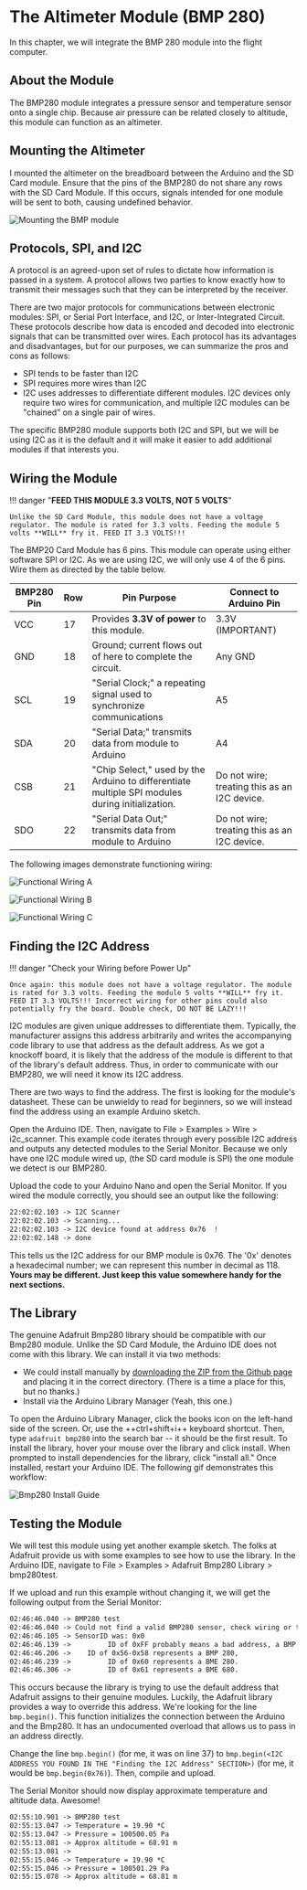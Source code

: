 # The Altimeter Module (BMP 280)

In this chapter, we will integrate the BMP 280 module into the flight computer.

## About the Module

The BMP280 module integrates a pressure sensor and temperature sensor onto a single chip. Because air pressure can be related closely to altitude, this module can function as an altimeter.

## Mounting the Altimeter

I mounted the altimeter on the breadboard between the Arduino and the SD Card module. Ensure that the pins of the BMP280 do not share any rows with the SD Card Module. If this occurs, signals intended for one module will be sent to both, causing undefined behavior.

![Mounting the BMP module](../assets/gifs/mountBmp.gif)

## Protocols, SPI, and I2C

A protocol is an agreed-upon set of rules to dictate how information is passed in a system. A protocol allows two parties to know exactly how to transmit their messages such that they can be interpreted by the receiver.

There are two major protocols for communications between electronic modules: SPI, or Serial Port Interface, and I2C, or Inter-Integrated Circuit. These protocols describe how data is encoded and decoded into electronic signals that can be transmitted over wires. Each protocol has its advantages and disadvantages, but for our purposes, we can summarize the pros and cons as follows:

- SPI tends to be faster than I2C
- SPI requires more wires than I2C
- I2C uses addresses to differentiate different modules. I2C devices only require two wires for communication, and multiple I2C modules can be "chained" on a single pair of wires.

The specific BMP280 module supports both I2C and SPI, but we will be using I2C as it is the default and it will make it easier to add additional modules if that interests you.

## Wiring the Module

!!! danger "**FEED THIS MODULE 3.3 VOLTS, __NOT__ 5 VOLTS**"

    Unlike the SD Card Module, this module does not have a voltage regulator. The module is rated for 3.3 volts. Feeding the module 5 volts **WILL** fry it. FEED IT 3.3 VOLTS!!!

The BMP20 Card Module has 6 pins. This module can operate using either software SPI or I2C. As we are using I2C, we will only use 4 of the 6 pins. Wire them as directed by the table below.

| BMP280 Pin | Row | Pin Purpose                                                                                     | Connect to Arduino Pin                       |
|------------|-----|-------------------------------------------------------------------------------------------------|----------------------------------------------|
| VCC        | 17  | Provides **3.3V of power** to this module.                                                      | 3.3V (IMPORTANT)                             |
| GND        | 18  | Ground; current flows out  of here to complete the  circuit.                                    | Any GND                                      |
| SCL        | 19  | "Serial Clock;" a repeating  signal used to synchronize communications                          | A5                                           |
| SDA        | 20  | "Serial Data;" transmits data from module to Arduino                                            | A4                                           |
| CSB        | 21  | "Chip Select," used by the Arduino to differentiate multiple SPI modules during initialization. | Do not wire; treating this as an I2C device. |
| SDO        | 22  | "Serial Data Out;" transmits data from module to Arduino                                        | Do not wire; treating this as an I2C device. |

The following images demonstrate functioning wiring:

![Functional Wiring A](../assets/bmpWiringA.jpg)

![Functional Wiring B](../assets/bmpWiringB.jpg)

![Functional Wiring C](../assets/bmpWiringC.jpg)

## Finding the I2C Address

!!! danger "Check your Wiring before Power Up"

    Once again: this module does not have a voltage regulator. The module is rated for 3.3 volts. Feeding the module 5 volts **WILL** fry it. FEED IT 3.3 VOLTS!!! Incorrect wiring for other pins could also potentially fry the board. Double check, DO NOT BE LAZY!!!

I2C modules are given unique addresses to differentiate them. Typically, the manufacturer assigns this address arbitrarily and writes the accompanying code library to use that address as the default address. As we got a knockoff board, it is likely that the address of the module is different to that of the library's default address. Thus, in order to communicate with our BMP280, we will need it know its I2C address. 

There are two ways to find the address. The first is looking for the module's datasheet. These can be unwieldy to read for beginners, so we will instead find the address using an example Arduino sketch.

Open the Arduino IDE. Then, navigate to File > Examples > Wire > i2c_scanner. This example code iterates through every possible I2C address and outputs any detected modules to the Serial Monitor. Because we only have one I2C module wired up, (the SD card module is SPI) the one module we detect is our BMP280. 

Upload the code to your Arduino Nano and open the Serial Monitor. If you wired the module correctly, you should see an output like the following:

```txt title="I2C Scanner Output"
22:02:02.103 -> I2C Scanner
22:02:02.103 -> Scanning...
22:02:02.103 -> I2C device found at address 0x76  !
22:02:02.148 -> done
```

This tells us the I2C address for our BMP module is 0x76. The '0x' denotes a hexadecimal number; we can represent this number in decimal as 118. **Yours may be different. Just keep this value somewhere handy for the next sections.**

## The Library

The genuine Adafruit Bmp280 library should be compatible with our Bmp280 module. Unlike the SD Card Module, the Arduino IDE does not come with this library. We can install it via two methods:

- We could install manually by [downloading the ZIP from the Github page](https://github.com/adafruit/Adafruit_BMP280_Library) and placing it in the correct directory. (There is a time a place for this, but no thanks.)
- Install via the Arduino Library Manager (Yeah, this one.)

To open the Arduino Library Manager, click the books icon on the left-hand side of the screen. Or, use the ++ctrl+shift+i++ keyboard shortcut. Then, type `adafruit bmp280` into the search bar -- it should be the first result. To install the library, hover your mouse over the library and click install. When prompted to install dependencies for the library, click "install all." Once installed, restart your Arduino IDE. The following gif demonstrates this workflow:

![Bmp280 Install Guide](../assets/gifs/installBmp280.gif)



## Testing the Module

We will test this module using yet another example sketch. The folks at Adafruit provide us with some examples to see how to use the library. In the Arduino IDE, navigate to File > Examples > Adafruit Bmp280 Library > bmp280test.

If we upload and run this example without changing it, we will get the following output from the Serial Monitor:

```txt title="Unmodified Bmp280 Example Output"
02:46:46.040 -> BMP280 test
02:46:46.040 -> Could not find a valid BMP280 sensor, check wiring or try a different address!
02:46:46.105 -> SensorID was: 0x0
02:46:46.139 ->         ID of 0xFF probably means a bad address, a BMP 180 or BMP 085
02:46:46.206 ->    ID of 0x56-0x58 represents a BMP 280,
02:46:46.239 ->         ID of 0x60 represents a BME 280.
02:46:46.306 ->         ID of 0x61 represents a BME 680.
```

This occurs because the library is trying to use the default address that Adafruit assigns to their genuine modules. Luckily, the Adafruit library provides a way to override this address. We're looking for the line `bmp.begin()`. This function initializes the connection between the Arduino and the Bmp280. It has an undocumented overload that allows us to pass in an address directly.

Change the line `bmp.begin()` (for me, it was on line 37) to `bmp.begin(<I2C ADDRESS YOU FOUND IN THE "Finding the I2C Address" SECTION>)` (for me, it would be `bmp.begin(0x76)`). Then, compile and upload.

The Serial Monitor should now display approximate temperature and altitude data. Awesome!

```txt title="Functioning Bmp280 Output"
02:55:10.901 -> BMP280 test
02:55:13.047 -> Temperature = 19.90 *C
02:55:13.047 -> Pressure = 100500.05 Pa
02:55:13.081 -> Approx altitude = 68.91 m
02:55:13.081 -> 
02:55:15.046 -> Temperature = 19.90 *C
02:55:15.046 -> Pressure = 100501.29 Pa
02:55:15.078 -> Approx altitude = 68.81 m
```